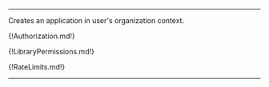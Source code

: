 ---

Creates an application in user's organization context.

{!Authorization.md!}

{!LibraryPermissions.md!}

{!RateLimits.md!}

---